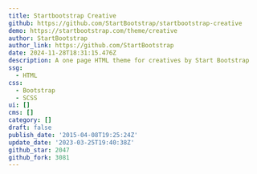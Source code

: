 ```yaml
---
title: Startbootstrap Creative
github: https://github.com/StartBootstrap/startbootstrap-creative
demo: https://startbootstrap.com/theme/creative
author: StartBootstrap
author_link: https://github.com/StartBootstrap
date: 2024-11-28T18:31:15.476Z
description: A one page HTML theme for creatives by Start Bootstrap
ssg:
  - HTML
css:
  - Bootstrap
  - SCSS
ui: []
cms: []
category: []
draft: false
publish_date: '2015-04-08T19:25:24Z'
update_date: '2023-03-25T19:40:38Z'
github_star: 2047
github_fork: 3081
---
```

